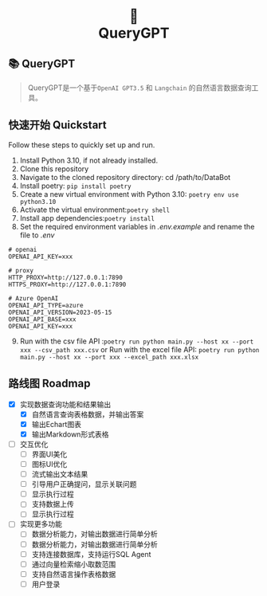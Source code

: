 <h1 align="center">
📄<br>QueryGPT
</h1>

## 📚 QueryGPT

> QueryGPT是一个基于`OpenAI GPT3.5` 和 `Langchain` 的自然语言数据查询工具。

## 快速开始 Quickstart
Follow these steps to quickly set up and run.
1. Install Python 3.10, if not already installed.
2. Clone this repository
3. Navigate to the cloned repository directory: cd /path/to/DataBot
4. Install poetry: ```pip install poetry```
5. Create a new virtual environment with Python 3.10: ```poetry env use python3.10```
6. Activate the virtual environment:```poetry shell```
7. Install app dependencies:```poetry install```
8. Set the required environment variables in *.env.example* and rename  the file to *.env*
```
# openai
OPENAI_API_KEY=xxx

# proxy
HTTP_PROXY=http://127.0.0.1:7890
HTTPS_PROXY=http://127.0.0.1:7890

# Azure OpenAI
OPENAI_API_TYPE=azure
OPENAI_API_VERSION=2023-05-15
OPENAI_API_BASE=xxx
OPENAI_API_KEY=xxx
```
9. Run with the csv file API :```poetry run python main.py --host xx --port xxx --csv_path xxx.csv``` or
Run with the excel file API: ```poetry run python main.py --host xx --port xxx --excel_path xxx.xlsx```


## 路线图 Roadmap
- [x] 实现数据查询功能和结果输出
  - [x] 自然语言查询表格数据，并输出答案
  - [x] 输出Echart图表
  - [x] 输出Markdown形式表格

- [ ] 交互优化
  - [ ] 界面UI美化
  - [ ] 图标UI优化
  - [ ] 流式输出文本结果
  - [ ] 引导用户正确提问，显示关联问题
  - [ ] 显示执行过程
  - [ ] 支持数据上传
  - [ ] 显示执行过程

- [ ] 实现更多功能
  - [ ] 数据分析能力，对输出数据进行简单分析
  - [ ] 数据分析能力，对输出数据进行简单分析
  - [ ] 支持连接数据库，支持运行SQL Agent
  - [ ] 通过向量检索缩小取数范围
  - [ ] 支持自然语言操作表格数据
  - [ ] 用户登录
